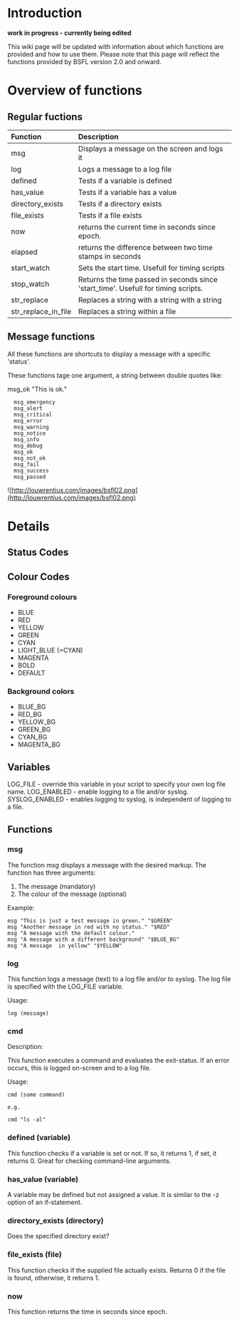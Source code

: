 # Introduction #

**work in progress - currently being edited**

This wiki page will be updated with information about which functions are provided and how to use them. Please note that this page will reflect the functions provided by BSFL version 2.0 and onward.


# Overview of functions #

## Regular fuctions ##

| **Function** |  **Description** |
|:-------------|:-----------------|
| msg | Displays a message on the screen and logs it |
| log | Logs a message to a log file |
| defined | Tests if a variable is defined |
| has\_value | Tests if a variable has a value |
| directory\_exists | Tests if a directory exists |
| file\_exists | Tests if a file exists  |
| now | returns the current time in seconds since epoch. |
| elapsed | returns the difference between two time stamps in seconds |
| start\_watch | Sets the start time. Usefull for timing scripts |
| stop\_watch | Returns the time passed in seconds since 'start\_time'. Usefull for timing scripts.|
| str\_replace | Replaces a string with a string with a string |
| str\_replace\_in\_file | Replaces a string within a file |

## Message functions ##

All these functions are shortcuts to display a message with a specific 'status'.

These functions tage one argument, a string between double quotes like:

msg\_ok "This is ok."

```
  msg_emergency 
  msg_alert
  msg_critical
  msg_error
  msg_warning
  msg_notice
  msg_info
  msg_debug
  msg_ok
  msg_not_ok
  msg_fail
  msg_success
  msg_passed
```

![http://louwrentius.com/images/bsfl02.png](http://louwrentius.com/images/bsfl02.png)

# Details #

## Status Codes ##



## Colour Codes ##

### Foreground colours ###

  * BLUE
  * RED
  * YELLOW
  * GREEN
  * CYAN
  * LIGHT\_BLUE (=CYAN)
  * MAGENTA
  * BOLD
  * DEFAULT

### Background colors ###

  * BLUE\_BG
  * RED\_BG
  * YELLOW\_BG
  * GREEN\_BG
  * CYAN\_BG
  * MAGENTA\_BG

## Variables ##

LOG\_FILE  - override this variable in your script to specify your own log file name.
LOG\_ENABLED - enable logging to a file and/or syslog.
SYSLOG\_ENABLED - enables logging to syslog, is independent of logging to a file.

## Functions ##

### msg ###

The function msg displays a message with the desired markup. The function has three arguments:

  1. The message (mandatory)
  1. The colour of the message  (optional)

Example:

```
msg "This is just a test message in green." "$GREEN" 
msg "Another message in red with no status." "$RED"
msg "A message with the default colour." 
msg "A message with a different background" "$BLUE_BG"
msg "A message  in yellow" "$YELLOW"
```

### log ###

This function logs a message (text) to a log file and/or to syslog. The log file is specified with the LOG\_FILE variable.

Usage:

```
log (message)
```


### cmd ###

Description:

This function executes a command and evaluates the exit-status. If an error occurs, this is logged on-screen and to a log file.

Usage:

```
cmd (some command)

e.g.

cmd "ls -al"
```

### defined (variable) ###

This function checks if a variable is set or not. If so, it returns 1, if set, it returns 0. Great for checking command-line arguments.

### has\_value (variable) ###

A variable may be defined but not assigned a value. It is similar to the -z option of an if-statement.

### directory\_exists (directory) ###

Does the specified directory exist?

### file\_exists (file) ###

This function checks if the supplied file actually exists. Returns 0 if the file is found, otherwise, it returns 1.

### now ###

This function returns the time in seconds since epoch.